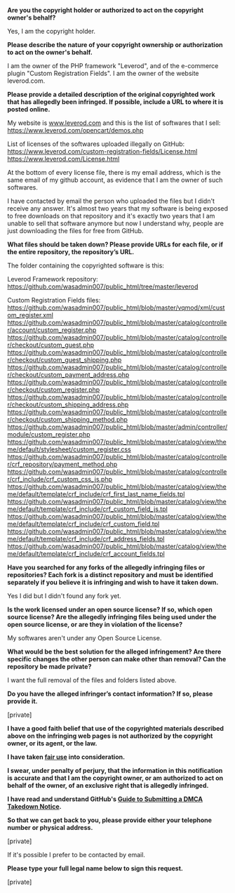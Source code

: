 **Are you the copyright holder or authorized to act on the copyright owner's behalf?**

Yes, I am the copyright holder.

**Please describe the nature of your copyright ownership or authorization to act on the owner's behalf.**

I am the owner of the PHP framework "Leverod", and of the e-commerce plugin "Custom Registration Fields". I am the owner of the website leverod.com.

**Please provide a detailed description of the original copyrighted work that has allegedly been infringed. If possible, include a URL to where it is posted online.**

My website is www.leverod.com and this is the list of softwares that I sell:
https://www.leverod.com/opencart/demos.php

List of licenses of the softwares uploaded illegally on GitHub:
https://www.leverod.com/custom-registration-fields/License.html
https://www.leverod.com/License.html

At the bottom of every license file, there is my email address, which is the same email of my github account, as evidence that I am the owner of such softwares.

I have contacted by email the person who uploaded the files but I didn't receive any answer.
It's almost two years that my software is being exposed to free downloads on that repository and it's exactly two years that I am unable to sell that software anymore but now I understand why, people are just downloading the files for free from GitHub.

**What files should be taken down? Please provide URLs for each file, or if the entire repository, the repository’s URL.**

The folder containing the copyrighted software is this:

Leverod Framework repository:
https://github.com/wasadmin007/public_html/tree/master/leverod

Custom Registration Fields files:  
https://github.com/wasadmin007/public_html/blob/master/vqmod/xml/custom_register.xml  
https://github.com/wasadmin007/public_html/blob/master/catalog/controller/account/custom_register.php  
https://github.com/wasadmin007/public_html/blob/master/catalog/controller/checkout/custom_guest.php  
https://github.com/wasadmin007/public_html/blob/master/catalog/controller/checkout/custom_guest_shipping.php  
https://github.com/wasadmin007/public_html/blob/master/catalog/controller/checkout/custom_payment_address.php  
https://github.com/wasadmin007/public_html/blob/master/catalog/controller/checkout/custom_register.php  
https://github.com/wasadmin007/public_html/blob/master/catalog/controller/checkout/custom_shipping_address.php  
https://github.com/wasadmin007/public_html/blob/master/catalog/controller/checkout/custom_shipping_method.php  
https://github.com/wasadmin007/public_html/blob/master/admin/controller/module/custom_register.php  
https://github.com/wasadmin007/public_html/blob/master/catalog/view/theme/default/stylesheet/custom_register.css  
https://github.com/wasadmin007/public_html/blob/master/catalog/controller/crf_repository/payment_method.php  
https://github.com/wasadmin007/public_html/blob/master/catalog/controller/crf_include/crf_custom_css_js.php  
https://github.com/wasadmin007/public_html/blob/master/catalog/view/theme/default/template/crf_include/crf_first_last_name_fields.tpl  
https://github.com/wasadmin007/public_html/blob/master/catalog/view/theme/default/template/crf_include/crf_custom_field_js.tpl  
https://github.com/wasadmin007/public_html/blob/master/catalog/view/theme/default/template/crf_include/crf_custom_field.tpl  
https://github.com/wasadmin007/public_html/blob/master/catalog/view/theme/default/template/crf_include/crf_address_fields.tpl  
https://github.com/wasadmin007/public_html/blob/master/catalog/view/theme/default/template/crf_include/crf_account_fields.tpl  

**Have you searched for any forks of the allegedly infringing files or repositories? Each fork is a distinct repository and must be identified separately if you believe it is infringing and wish to have it taken down.**

Yes I did but I didn't found any fork yet.

**Is the work licensed under an open source license? If so, which open source license? Are the allegedly infringing files being used under the open source license, or are they in violation of the license?**

My softwares aren't under any Open Source License.

**What would be the best solution for the alleged infringement? Are there specific changes the other person can make other than removal? Can the repository be made private?**

I want the full removal of the files and folders listed above.

**Do you have the alleged infringer’s contact information? If so, please provide it.**

[private]  

**I have a good faith belief that use of the copyrighted materials described above on the infringing web pages is not authorized by the copyright owner, or its agent, or the law.**

**I have taken <a href="https://www.lumendatabase.org/topics/22">fair use</a> into consideration.**

**I swear, under penalty of perjury, that the information in this notification is accurate and that I am the copyright owner, or am authorized to act on behalf of the owner, of an exclusive right that is allegedly infringed.**

**I have read and understand GitHub's <a href="https://help.github.com/articles/guide-to-submitting-a-dmca-takedown-notice/">Guide to Submitting a DMCA Takedown Notice</a>.**

**So that we can get back to you, please provide either your telephone number or physical address.**

[private]  

If it's possible I prefer to be contacted by email.

**Please type your full legal name below to sign this request.**

[private]  

